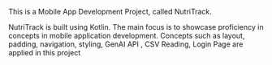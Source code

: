 This is a Mobile App Development Project, called NutriTrack.

NutriTrack is built using Kotlin. 
The main focus is to showcase proficiency in concepts in mobile application development.
Concepts such as layout, padding, navigation, styling, GenAI API , CSV Reading, Login Page are applied in this project
